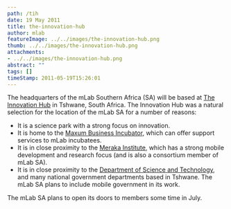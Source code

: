 ```yaml
---
path: /tih
date: 19 May 2011
title: the-innovation-hub
author: mlab
featureImage: ../../images/the-innovation-hub.png
thumb: ../../images/the-innovation-hub.png
attachments: 
- ../../images/the-innovation-hub.png
abstract: ""
tags: []
timeStamp: 2011-05-19T15:26:01
---
```


The headquarters of the mLab Southern Africa (SA) will be based at [The Innovation Hub](http:&#x2F;&#x2F;www.theinnovationhub.com&#x2F;) in Tshwane, South Africa. The Innovation Hub was a natural selection for the location of the mLab SA for a number of reasons:

*   It is a science park with a strong focus on innovation.
*   It is home to the [Maxum Business Incubator](http:&#x2F;&#x2F;www.theinnovationhub.com&#x2F;maxum.cfm), which can offer support services to mLab incubatees.
*   It is in close proximity to the [Meraka Institute](http:&#x2F;&#x2F;www.csir.co.za&#x2F;meraka&#x2F;), which has a strong mobile development and research focus (and is also a consortium member of mLab SA).
*   It is in close proximity to the [Department of Science and Technology](http:&#x2F;&#x2F;www.dst.gov.za&#x2F;), and many national government departments based in Tshwane. The mLab SA plans to include mobile government in its work.

The mLab SA plans to open its doors to members some time in July.


